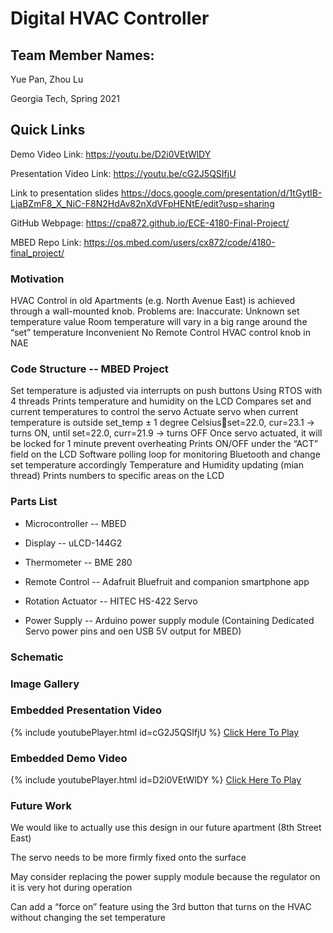 # **Digital HVAC Controller**
## Team Member Names:

Yue Pan, Zhou Lu

Georgia Tech, Spring 2021

## Quick Links
Demo Video Link: https://youtu.be/D2i0VEtWlDY

Presentation Video Link: https://youtu.be/cG2J5QSIfjU

Link to presentation slides https://docs.google.com/presentation/d/1tGytIB-LjaBZmF8_X_NiC-F8N2HdAv82nXdVFpHENtE/edit?usp=sharing

GitHub Webpage: https://cpa872.github.io/ECE-4180-Final-Project/

MBED Repo Link: https://os.mbed.com/users/cx872/code/4180-final_project/




### Motivation
HVAC Control in old Apartments (e.g. North Avenue East) is achieved through a wall-mounted knob. 
Problems are:
Inaccurate:
Unknown set temperature value
Room temperature will vary in a big range around the “set” temperature
Inconvenient
No Remote Control
HVAC control knob in NAE


### Code Structure -- MBED Project
Set temperature is adjusted via interrupts on push buttons
Using RTOS with 4 threads
Prints temperature and humidity on the LCD
Compares set and current temperatures to control the servo
Actuate servo when current temperature is outside set_temp ± 1 degree Celsiusset=22.0, cur=23.1 → turns ON, until set=22.0, curr=21.9 → turns OFF
Once servo actuated, it will be locked for 1 minute prevent overheating
Prints ON/OFF under the “ACT” field on the LCD
Software polling loop for monitoring Bluetooth and change set temperature accordingly
Temperature and Humidity updating (mian thread)
Prints numbers to specific areas on the LCD

### Parts List
* Microcontroller -- MBED

* Display -- uLCD-144G2

* Thermometer -- BME 280

* Remote Control -- Adafruit Bluefruit and companion smartphone app

* Rotation Actuator -- HITEC HS-422 Servo

* Power Supply -- Arduino power supply module (Containing Dedicated Servo power pins and oen USB 5V output for MBED)


### Schematic

### Image Gallery

### Embedded Presentation Video
{% include youtubePlayer.html id=cG2J5QSIfjU %}
[Click Here To Play](https://youtu.be/cG2J5QSIfjU)

### Embedded Demo Video
{% include youtubePlayer.html id=D2i0VEtWlDY %}
[Click Here To Play](https://youtu.be/D2i0VEtWlDY)


### Future Work

We would like to actually use this design in our future apartment (8th Street East)

The servo needs to be more firmly fixed onto the surface

May consider replacing the power supply module because the regulator on it is very hot during operation 

Can add a “force on” feature using the 3rd button that turns on the HVAC without changing the set temperature
